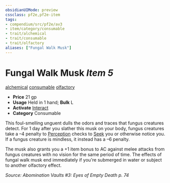 ```yaml
---
obsidianUIMode: preview
cssclass: pf2e,pf2e-item
tags:
- compendium/src/pf2e/av3
- item/category/consumable
- trait/alchemical
- trait/consumable
- trait/olfactory
aliases: ["Fungal Walk Musk"]
---
```

# Fungal Walk Musk *Item 5*  
[alchemical](rules/traits/alchemical.md)  [consumable](rules/traits/consumable.md)  [olfactory](rules/traits/olfactory-b1.md)  

- **Price** 21 gp
- **Usage** Held in 1 hand; **Bulk** L
- **Activate** [Interact](rules/actions/interact.md)
- **Category** Consumable

This foul-smelling unguent dulls the odors and traces that fungus creatures detect. For 1 day after you slather this musk on your body, fungus creatures take a –4 penalty to [Perception](compendium/skills.md#Perception) checks to [Seek](rules/actions/seek.md) you or otherwise notice you. If a fungus creature is mindless, it instead has a –6 penalty.

The musk also grants you a +1 item bonus to AC against melee attacks from fungus creatures with no vision for the same period of time. The effects of fungal walk musk end immediately if you're submerged in water or subject to another olfactory effect.

*Source: Abomination Vaults #3: Eyes of Empty Death p. 74*
